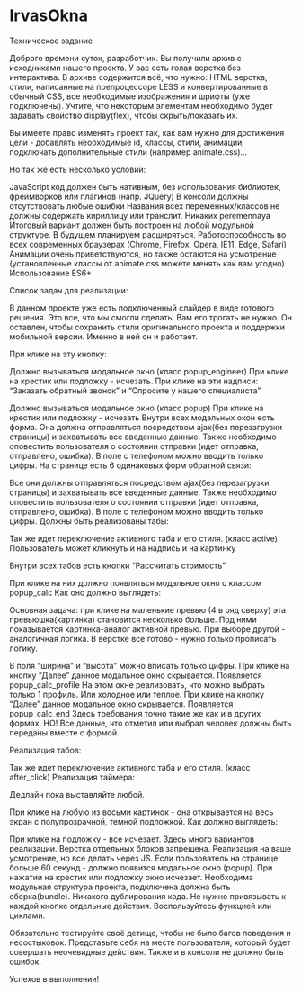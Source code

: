 # IrvasOkna 
Техническое задание 

Доброго времени суток, разработчик. Вы получили архив с исходниками нашего проекта. У вас есть голая верстка без интерактива. В архиве содержится всё, что нужно: HTML верстка, стили, написанные на препроцессоре LESS и конвертированные в обычный CSS, все необходимые изображения и шрифты (уже подключены). Учтите, что некоторым элементам необходимо будет задавать свойство display(flex), чтобы скрыть/показать их.


Вы имеете право изменять проект так, как вам нужно для достижения цели - добавлять необходимые id, классы, стили, анимации, подключать дополнительные стили (например animate.css)...


Но так же есть несколько условий:

JavaScript код должен быть нативным, без использования библиотек, фреймворков или плагинов (напр. JQuery)
В консоли должны отсутствовать любые ошибки
Названия всех переменных/классов не должны содержать кириллицу или транслит. Никаких peremennaya
Итоговый вариант должен быть построен на любой модульной структуре. В будущем планируем расширяться.
Работоспособность во всех современных браузерах (Chrome, Firefox, Opera, IE11, Edge, Safari)
Анимации очень приветствуются, но также остаются на усмотрение (установленные классы от animate.css можете менять как вам угодно)
Использование ES6+

Список задач для реализации:


В данном проекте уже есть подключенный слайдер в виде готового решения. Это все, что мы смогли сделать. Вам его трогать не нужно. Он оставлен, чтобы сохранить стили оригинального проекта и поддержки мобильной версии. Именно в ней он и работает.


При клике на эту кнопку:

Должно вызываться модальное окно (класс popup_engineer)
При клике на крестик или подложку - исчезать.
При клике на эти надписи:
“Заказать обратный звонок” и “Спросите у нашего специалиста”



Должно вызываться модальное окно (класс popup)
При клике на крестик или подложку - исчезать
Внутри всех модальных окон есть форма. Она должна отправляться посредством ajax(без перезагрузки страницы) и захватывать все введенные данные. Также необходимо оповестить пользователя о состоянии отправки (идет отправка, отправлено, ошибка). В поле с телефоном можно вводить только цифры.
На странице есть 6 одинаковых форм обратной связи:



Все они должны отправляться посредством ajax(без перезагрузки страницы) и захватывать все введенные данные. Также необходимо оповестить пользователя о состоянии отправки (идет отправка, отправлено, ошибка). В поле с телефоном можно вводить только цифры.
Должны быть реализованы табы:

Так же идет переключение активного таба и его стиля. (класс active)
Пользователь может кликнуть и на надпись и на картинку

Внутри всех табов есть кнопки “Рассчитать стоимость”

При клике на них должно появляться модальное окно с классом popup_calc 
Как оно должно выглядеть:

Основная задача: при клике на маленькие превью (4 в ряд сверху) эта превьюшка(картинка) становится несколько больше. Под ними показывается картинка-аналог активной превью. При выборе другой - аналогичная логика. В верстке все готово - нужно только прописать логику.

В поля “ширина” и “высота” можно вписать только цифры.
При клике на кнопку “Далее” данное модальное окно скрывается. Появляется popup_calc_profile 
На этом окне реализовать, что можно выбрать только 1 профиль. Или холодное или теплое.
При клике на кнопку “Далее” данное модальное окно скрывается. Появляется popup_calc_end 
Здесь требования точно такие же как и в других формах. НО! Все данные, что отметил или выбрал человек должны быть переданы вместе с формой.

Реализация табов:

Так же идет переключение активного таба и его стиля. (класс after_click)
Реализация таймера:


Дедлайн пока выставляйте любой.

При клике на любую из восьми картинок - она открывается на весь экран с полупрозрачной, темной подложкой.
Как должно выглядеть:

При клике на подложку - все исчезает.
Здесь много вариантов реализации. Верстка отдельных блоков запрещена. Реализация на ваше усмотрение, но все делать через JS.
Если пользователь на странице больше 60 секунд - должно появится модальное окно (popup). При нажатии на крестик или подложку окно исчезает.
Необходима модульная структура проекта, подключена должна быть сборка(bundle).
Никакого дублирования кода. Не нужно привязывать к каждой кнопке отдельные действия. Воспользуйтесь функцией или циклами.

Обязательно тестируйте своё детище, чтобы не было багов поведения и несостыковок. Представьте себя на месте пользователя, который будет совершать неочевидные действия. Также и в консоли не должно быть ошибок.

Успехов в выполнении!

